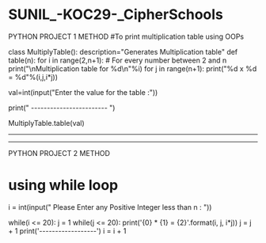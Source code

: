 # SUNIL_-KOC29-_CipherSchools
PYTHON PROJECT 1 METHOD
#To print multiplication table using OOPs

class MultiplyTable():
    description="Generates Multiplication table"
    def table(n):
        for i in range(2,n+1): 
          # For every number between 2 and n
            print("\nMultiplication table for %d\n"%i)
            for j in range(n+1):
                print("%d x %d = %d"%(i,j,i*j))

val=int(input("Enter the value for the table :"))

print(" ------------------------ ")

MultiplyTable.table(val)


********************************************************************************************************************************************************************
********************************************************************************************************************************************************************

PYTHON PROJECT 2 METHOD
# using while loop
i = int(input(" Please Enter any Positive Integer less than n : "))


while(i <= 20):
    j = 1
    while(j <= 20):
        print('{0}  *  {1}  =  {2}'.format(i, j, i*j))
        j = j + 1
    print('------------------')
    i = i + 1
